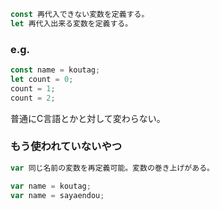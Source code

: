 ```javascript
const 再代入できない変数を定義する。
let 再代入出来る変数を定義する。
```

### e.g.
```javascript
const name = koutag;
let count = 0;
count = 1;
count = 2;
```
普通にC言語とかと対して変わらない。

### もう使われていないやつ
```javascript
var 同じ名前の変数を再定義可能。変数の巻き上げがある。
```

```javascript
var name = koutag;
var name = sayaendou;
```
